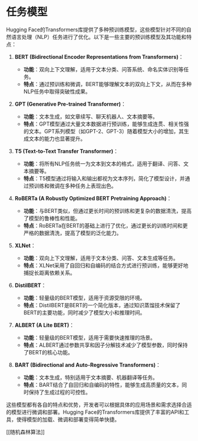 # 任务模型
 Hugging Face的Transformers库提供了多种预训练模型，这些模型针对不同的自然语言处理（NLP）任务进行了优化。以下是一些主要的预训练模型及其功能和特点：

1. **BERT (Bidirectional Encoder Representations from Transformers)**：
   - **功能**：双向上下文理解，适用于文本分类、问答系统、命名实体识别等任务。
   - **特点**：通过预训练和微调，BERT能够理解文本的双向上下文，从而在多种NLP任务中取得突破性成果。

2. **GPT (Generative Pre-trained Transformer)**：
   - **功能**：文本生成，如文章续写、聊天机器人、文本摘要等。
   - **特点**：GPT模型通过大量文本数据进行预训练，能够生成连贯、相关性强的文本。GPT系列模型（如GPT-2、GPT-3）随着模型大小的增加，其生成文本的能力也显著提升。

3. **T5 (Text-to-Text Transfer Transformer)**：
   - **功能**：将所有NLP任务统一为文本到文本的格式，适用于翻译、问答、文本摘要等。
   - **特点**：T5模型通过将输入和输出都视为文本序列，简化了模型设计，并通过预训练和微调在多种任务上表现出色。

4. **RoBERTa (A Robustly Optimized BERT Pretraining Approach)**：
   - **功能**：与BERT类似，但通过更长时间的预训练和更复杂的数据清洗，提高了模型的鲁棒性和性能。
   - **特点**：RoBERTa在BERT的基础上进行了优化，通过更长的训练时间和更严格的数据清洗，提高了模型的泛化能力。

5. **XLNet**：
   - **功能**：双向上下文理解，适用于文本分类、问答、文本生成等任务。
   - **特点**：XLNet采用了自回归和自编码的结合方式进行预训练，能够更好地捕捉长距离依赖关系。

6. **DistilBERT**：
   - **功能**：轻量级的BERT模型，适用于资源受限的环境。
   - **特点**：DistilBERT是BERT的一个简化版本，通过知识蒸馏技术保留了BERT的主要功能，同时减少了模型大小和推理时间。

7. **ALBERT (A Lite BERT)**：
   - **功能**：轻量级的BERT模型，适用于需要快速推理的场景。
   - **特点**：ALBERT通过参数共享和因子分解技术减少了模型参数，同时保持了BERT的核心功能。

8. **BART (Bidirectional and Auto-Regressive Transformers)**：
   - **功能**：文本生成，特别适用于文本摘要、机器翻译等任务。
   - **特点**：BART结合了自回归和自编码的特性，能够生成高质量的文本，同时保持了生成过程的可控性。

这些模型都有各自的特点和优势，开发者可以根据具体的应用场景和需求选择合适的模型进行微调和部署。Hugging Face的Transformers库提供了丰富的API和工具，使得模型的加载、微调和部署变得简单快捷。

[[随机森林算法]]
